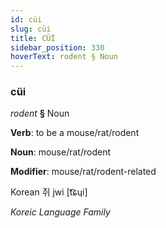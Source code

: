 ```yaml
---
id: cüi
slug: cüi
title: CÜİ
sidebar_position: 330
hoverText: rodent § Noun
---
```


### cüi

*rodent* **§** Noun

**Verb**: to be a mouse/rat/rodent

**Noun**: mouse/rat/rodent

**Modifier**: mouse/rat/rodent-related

Korean 쥐 jwi [t͡ɕɥi]

*Koreic Language Family*